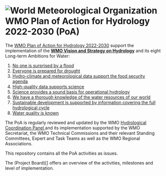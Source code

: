 #  ![World Meteorological Organization](https://upload.wikimedia.org/wikipedia/en/thumb/b/b6/World_Meteorological_Organization_Logo.svg/320px-World_Meteorological_Organization_Logo.svg.png) WMO Plan of Action for Hydrology 2022-2030 (PoA)

The [WMO Plan of Action for Hydrology 2022-2030](https://www.hydroref.com/wmo/hcp/index.php) support the implementation of the [**WMO Vision and Strategy on Hydrology**](https://wmo.int/topics/water/wmo-vision-and-strategy-hydrology) and its eight Long-term Ambitions for Water:
1. [No one is surprised by a flood](https://wmo.int/no-one-surprised-flood)
2. [Everyone is prepared for drought](https://wmo.int/everyone-prepared-drought)
3. [Hydro-climate and meteorological data support the food security agenda](https://wmo.int/hydro-climate-and-meteorological-data-support-food-security-agenda)
4. [High-quality data supports science](https://wmo.int/high-quality-data-supports-science)
5. [Science provides a sound basis for operational hydrology](https://wmo.int/science-provides-sound-basis-operational-hydrology)
6. [We have a thorough knowledge of the water resources of our world](https://wmo.int/we-have-thorough-knowledge-of-water-resources-of-our-world)
7. [Sustainable development is supported by information covering the full hydrological cycle](https://wmo.int/sustainable-development-supported-hydrological-information)
8. [Water quality is known](https://wmo.int/water-quality-known)

The PoA is regularly reviewed and updated by the WMO [Hydrological Coordination Panel  ](https://community.wmo.int/en/governance/executive-council/executive-council/hydrological-coordination-panel) and its implementation supported by the WMO Secretariat, the WMO Technical Commissions and their relevant Standing Committees, Expert and Task Teams as well as the WMO Regional Associations.

This repository contains all the PoA activities as issues.

The (Project Board)[] offers an overview of the activities, milestones and level of implementation. 
